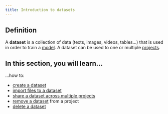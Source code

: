 ```yaml
---
title: Introduction to datasets
---
```


## Definition
A **dataset** is a collection of data (texts, images, videos, tables...) that is used in
order to train a [model](../models/introduction). A dataset can be used to one or multiple [projects](../projects/introduction.md).

## In this section, you will learn...

...how to:
- [create a dataset](create-a-dataset.mdx)
- [import files to a dataset](import-files-to-a-dataset.md)
- [share a dataset across multiple projects](import-an-existing-dataset-to-a-project.mdx)
- [remove a dataset](remove-a-dataset.mdx) from a project
- [delete a dataset](delete-a-dataset.mdx)
